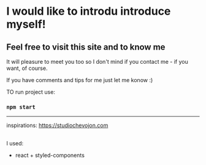 # I would like to introdu introduce myself!

## Feel free to visit this site and to know me

It will pleasure to meet you too so I don't mind if you contact me - if you
want, of course.

If you have comments and tips for me just let me konow :)

TO run project use:

### `npm start`

---

inspirations: https://studiochevojon.com

##

I used:

- react + styled-components

